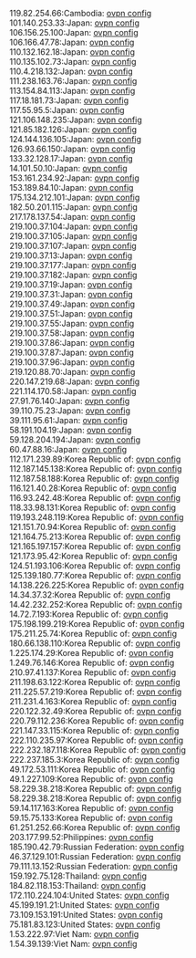 119.82.254.66:Cambodia: [ovpn config](vpn/119_82_254_66.ovpn)  
101.140.253.33:Japan: [ovpn config](vpn/101_140_253_33.ovpn)  
106.156.25.100:Japan: [ovpn config](vpn/106_156_25_100.ovpn)  
106.166.47.78:Japan: [ovpn config](vpn/106_166_47_78.ovpn)  
110.132.162.18:Japan: [ovpn config](vpn/110_132_162_18.ovpn)  
110.135.102.73:Japan: [ovpn config](vpn/110_135_102_73.ovpn)  
110.4.218.132:Japan: [ovpn config](vpn/110_4_218_132.ovpn)  
111.238.163.76:Japan: [ovpn config](vpn/111_238_163_76.ovpn)  
113.154.84.113:Japan: [ovpn config](vpn/113_154_84_113.ovpn)  
117.18.181.73:Japan: [ovpn config](vpn/117_18_181_73.ovpn)  
117.55.95.5:Japan: [ovpn config](vpn/117_55_95_5.ovpn)  
121.106.148.235:Japan: [ovpn config](vpn/121_106_148_235.ovpn)  
121.85.182.126:Japan: [ovpn config](vpn/121_85_182_126.ovpn)  
124.144.136.105:Japan: [ovpn config](vpn/124_144_136_105.ovpn)  
126.93.66.150:Japan: [ovpn config](vpn/126_93_66_150.ovpn)  
133.32.128.17:Japan: [ovpn config](vpn/133_32_128_17.ovpn)  
14.101.50.10:Japan: [ovpn config](vpn/14_101_50_10.ovpn)  
153.161.234.92:Japan: [ovpn config](vpn/153_161_234_92.ovpn)  
153.189.84.10:Japan: [ovpn config](vpn/153_189_84_10.ovpn)  
175.134.212.101:Japan: [ovpn config](vpn/175_134_212_101.ovpn)  
182.50.201.115:Japan: [ovpn config](vpn/182_50_201_115.ovpn)  
217.178.137.54:Japan: [ovpn config](vpn/217_178_137_54.ovpn)  
219.100.37.104:Japan: [ovpn config](vpn/219_100_37_104.ovpn)  
219.100.37.105:Japan: [ovpn config](vpn/219_100_37_105.ovpn)  
219.100.37.107:Japan: [ovpn config](vpn/219_100_37_107.ovpn)  
219.100.37.13:Japan: [ovpn config](vpn/219_100_37_13.ovpn)  
219.100.37.177:Japan: [ovpn config](vpn/219_100_37_177.ovpn)  
219.100.37.182:Japan: [ovpn config](vpn/219_100_37_182.ovpn)  
219.100.37.19:Japan: [ovpn config](vpn/219_100_37_19.ovpn)  
219.100.37.31:Japan: [ovpn config](vpn/219_100_37_31.ovpn)  
219.100.37.49:Japan: [ovpn config](vpn/219_100_37_49.ovpn)  
219.100.37.51:Japan: [ovpn config](vpn/219_100_37_51.ovpn)  
219.100.37.55:Japan: [ovpn config](vpn/219_100_37_55.ovpn)  
219.100.37.58:Japan: [ovpn config](vpn/219_100_37_58.ovpn)  
219.100.37.86:Japan: [ovpn config](vpn/219_100_37_86.ovpn)  
219.100.37.87:Japan: [ovpn config](vpn/219_100_37_87.ovpn)  
219.100.37.96:Japan: [ovpn config](vpn/219_100_37_96.ovpn)  
219.120.88.70:Japan: [ovpn config](vpn/219_120_88_70.ovpn)  
220.147.219.68:Japan: [ovpn config](vpn/220_147_219_68.ovpn)  
221.114.170.58:Japan: [ovpn config](vpn/221_114_170_58.ovpn)  
27.91.76.140:Japan: [ovpn config](vpn/27_91_76_140.ovpn)  
39.110.75.23:Japan: [ovpn config](vpn/39_110_75_23.ovpn)  
39.111.95.61:Japan: [ovpn config](vpn/39_111_95_61.ovpn)  
58.191.104.19:Japan: [ovpn config](vpn/58_191_104_19.ovpn)  
59.128.204.194:Japan: [ovpn config](vpn/59_128_204_194.ovpn)  
60.47.88.16:Japan: [ovpn config](vpn/60_47_88_16.ovpn)  
112.171.239.89:Korea Republic of: [ovpn config](vpn/112_171_239_89.ovpn)  
112.187.145.138:Korea Republic of: [ovpn config](vpn/112_187_145_138.ovpn)  
112.187.58.188:Korea Republic of: [ovpn config](vpn/112_187_58_188.ovpn)  
116.121.40.28:Korea Republic of: [ovpn config](vpn/116_121_40_28.ovpn)  
116.93.242.48:Korea Republic of: [ovpn config](vpn/116_93_242_48.ovpn)  
118.33.98.131:Korea Republic of: [ovpn config](vpn/118_33_98_131.ovpn)  
119.193.248.119:Korea Republic of: [ovpn config](vpn/119_193_248_119.ovpn)  
121.151.70.94:Korea Republic of: [ovpn config](vpn/121_151_70_94.ovpn)  
121.164.75.213:Korea Republic of: [ovpn config](vpn/121_164_75_213.ovpn)  
121.165.197.157:Korea Republic of: [ovpn config](vpn/121_165_197_157.ovpn)  
121.173.95.42:Korea Republic of: [ovpn config](vpn/121_173_95_42.ovpn)  
124.51.193.106:Korea Republic of: [ovpn config](vpn/124_51_193_106.ovpn)  
125.139.180.77:Korea Republic of: [ovpn config](vpn/125_139_180_77.ovpn)  
14.138.226.225:Korea Republic of: [ovpn config](vpn/14_138_226_225.ovpn)  
14.34.37.32:Korea Republic of: [ovpn config](vpn/14_34_37_32.ovpn)  
14.42.232.252:Korea Republic of: [ovpn config](vpn/14_42_232_252.ovpn)  
14.72.7.193:Korea Republic of: [ovpn config](vpn/14_72_7_193.ovpn)  
175.198.199.219:Korea Republic of: [ovpn config](vpn/175_198_199_219.ovpn)  
175.211.25.74:Korea Republic of: [ovpn config](vpn/175_211_25_74.ovpn)  
180.66.138.110:Korea Republic of: [ovpn config](vpn/180_66_138_110.ovpn)  
1.225.174.29:Korea Republic of: [ovpn config](vpn/1_225_174_29.ovpn)  
1.249.76.146:Korea Republic of: [ovpn config](vpn/1_249_76_146.ovpn)  
210.97.41.137:Korea Republic of: [ovpn config](vpn/210_97_41_137.ovpn)  
211.198.63.122:Korea Republic of: [ovpn config](vpn/211_198_63_122.ovpn)  
211.225.57.219:Korea Republic of: [ovpn config](vpn/211_225_57_219.ovpn)  
211.231.4.163:Korea Republic of: [ovpn config](vpn/211_231_4_163.ovpn)  
220.122.32.49:Korea Republic of: [ovpn config](vpn/220_122_32_49.ovpn)  
220.79.112.236:Korea Republic of: [ovpn config](vpn/220_79_112_236.ovpn)  
221.147.33.115:Korea Republic of: [ovpn config](vpn/221_147_33_115.ovpn)  
222.110.235.97:Korea Republic of: [ovpn config](vpn/222_110_235_97.ovpn)  
222.232.187.118:Korea Republic of: [ovpn config](vpn/222_232_187_118.ovpn)  
222.237.185.3:Korea Republic of: [ovpn config](vpn/222_237_185_3.ovpn)  
49.172.53.111:Korea Republic of: [ovpn config](vpn/49_172_53_111.ovpn)  
49.1.227.109:Korea Republic of: [ovpn config](vpn/49_1_227_109.ovpn)  
58.229.38.218:Korea Republic of: [ovpn config](vpn/58_229_38_218.ovpn)  
58.229.38.218:Korea Republic of: [ovpn config](vpn/58_229_38_218.ovpn)  
59.14.117.163:Korea Republic of: [ovpn config](vpn/59_14_117_163.ovpn)  
59.15.75.133:Korea Republic of: [ovpn config](vpn/59_15_75_133.ovpn)  
61.251.252.66:Korea Republic of: [ovpn config](vpn/61_251_252_66.ovpn)  
203.177.99.52:Philippines: [ovpn config](vpn/203_177_99_52.ovpn)  
185.190.42.79:Russian Federation: [ovpn config](vpn/185_190_42_79.ovpn)  
46.37.129.101:Russian Federation: [ovpn config](vpn/46_37_129_101.ovpn)  
79.111.13.152:Russian Federation: [ovpn config](vpn/79_111_13_152.ovpn)  
159.192.75.128:Thailand: [ovpn config](vpn/159_192_75_128.ovpn)  
184.82.118.153:Thailand: [ovpn config](vpn/184_82_118_153.ovpn)  
172.110.224.104:United States: [ovpn config](vpn/172_110_224_104.ovpn)  
45.199.191.21:United States: [ovpn config](vpn/45_199_191_21.ovpn)  
73.109.153.191:United States: [ovpn config](vpn/73_109_153_191.ovpn)  
75.181.83.123:United States: [ovpn config](vpn/75_181_83_123.ovpn)  
1.53.222.97:Viet Nam: [ovpn config](vpn/1_53_222_97.ovpn)  
1.54.39.139:Viet Nam: [ovpn config](vpn/1_54_39_139.ovpn)  
